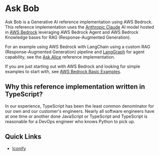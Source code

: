 # Ask Bob

Ask Bob is a Generative AI reference implementation using AWS Bedrock. This reference implementation uses the
[Anthropic Claude](https://www.anthropic.com/claude) AI model hosted in [AWS Bedrock](https://aws.amazon.com/bedrock/)
leveraging AWS Bedrock Agent and AWS Bedrock Knowledge bases for RAG (Response-Augmented Generation).

For an example using AWS Bedrock with LangChain using a custom RAG (Response-Augmented Generation) pipeline and
[LangGraph](https://langchain-ai.github.io/langgraphjs/) for agent capability, see the
[Ask Alice](https://github.com/truemark/ask-alice) reference implementation.

If you are just starting out with AWS Bedrock and looking for simple examples to start with, see
[AWS Bedrock Basic Examples](https://github.com/erikrj/example-aws-bedrock-basic).

## Why this reference implementation written in TypeScript?

In our experience, TypeScript has been the least common denominator for our own and our customer's engineers. Nearly
all software engineers have at one time or another done JavaScript or TypeScript and TypeScript is reasonable for a
DevOps engineer who knows Python to pick up.

## Quick Links

* [Iconify](https://icon-sets.iconify.design/)
